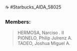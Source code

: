 ☕ #Starbucks_AIDA_58025

### Members:
> HERMOSA, Narciso . II <br> PIONELO, Philip Julrenz A. <br> TADEO, Joshua Miguel A.
